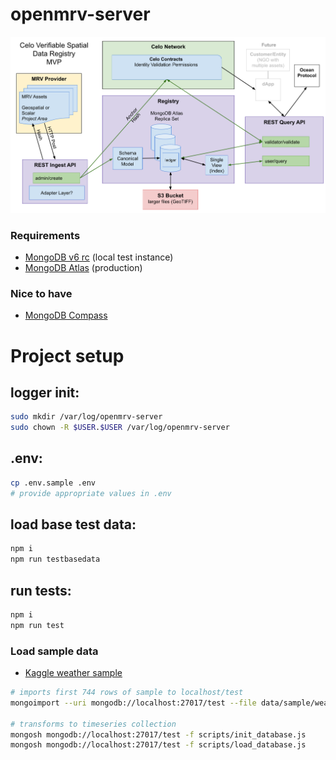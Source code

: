 # openmrv-server
![diagram](assets/diagram.png)
### Requirements 
- [MongoDB v6 rc](https://www.mongodb.com/download-center/enterprise/releases/development) (local test instance)
- [MongoDB Atlas](https://www.mongodb.com/basics/mongodb-atlas-tutorial) (production)
### Nice to have 
- [MongoDB Compass](https://www.mongodb.com/products/compass)

# Project setup
## logger init:
```sh
sudo mkdir /var/log/openmrv-server
sudo chown -R $USER.$USER /var/log/openmrv-server
```
## .env:
```sh
cp .env.sample .env
# provide appropriate values in .env
```
## load base test data:
```sh
npm i
npm run testbasedata
```
## run tests:
```sh
npm i
npm run test
```

### Load sample data
- [Kaggle weather sample](https://www.kaggle.com/datasets/rober2598/madrid-weather-dataset-by-hours-20192022)

```sh
# imports first 744 rows of sample to localhost/test
mongoimport --uri mongodb://localhost:27017/test --file data/sample/weather_madrid_2019-2022.csv --type csv --collection sample_weather_source --headerline --drop

# transforms to timeseries collection
mongosh mongodb://localhost:27017/test -f scripts/init_database.js
mongosh mongodb://localhost:27017/test -f scripts/load_database.js
```

